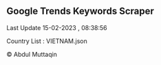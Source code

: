 

## Google Trends Keywords Scraper 
 
Last Update 15-02-2023 , 08:38:56

Country List :
VIETNAM.json



© Abdul Muttaqin 
